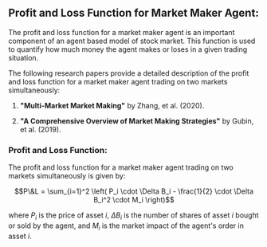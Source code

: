 

## Profit and Loss Function for Market Maker Agent:

The profit and loss function for a market maker agent is an important component of an agent based model of stock market. This function is used to quantify how much money the agent makes or loses in a given trading situation.

The following research papers provide a detailed description of the profit and loss function for a market maker agent trading on two markets simultaneously:

1. **"Multi-Market Market Making"** by Zhang, et al. (2020).

2. **"A Comprehensive Overview of Market Making Strategies"** by Gubin, et al. (2019).

### Profit and Loss Function:

The profit and loss function for a market maker agent trading on two markets simultaneously is given by:

$$P\&L = \sum_{i=1}^2 \left( P_i \cdot \Delta B_i - \frac{1}{2} \cdot \Delta B_i^2 \cdot M_i \right)$$

where $P_i$ is the price of asset $i$, $\Delta B_i$ is the number of shares of asset $i$ bought or sold by the agent, and $M_i$ is the market impact of the agent's order in asset $i$.